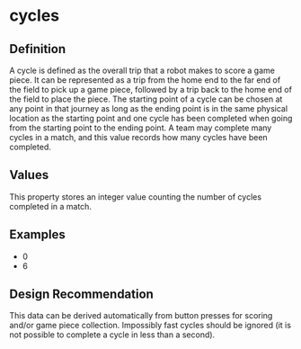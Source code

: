 # cycles

## Definition
A cycle is defined as the overall trip that a robot makes to score a game piece. It can be represented as a trip from the home end to the far end of the field to pick up a game piece, followed by a trip back to the home end of the field to place the piece. The starting point of a cycle can be chosen at any point in that journey as long as the ending point is in the same physical location as the starting point and one cycle has been completed when going from the starting point to the ending point. A team may complete many cycles in a match, and this value records how many cycles have been completed.

## Values
This property stores an integer value counting the number of cycles completed in a match.

## Examples
- 0
- 6

## Design Recommendation
This data can be derived automatically from button presses for scoring and/or game piece collection. Impossibly fast cycles should be ignored (it is not possible to complete a cycle in less than a second).